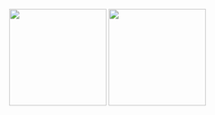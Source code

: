 <p align="center">
  <img src="https://github-readme-stats.vercel.app/api?username=rudeh2926&show_icons=true&theme=dracula" height=175>
  <img src="https://github-readme-stats.vercel.app/api/top-langs/?username=rudeh2926&langs_count=5&theme=dracula" height=175><br>
  </p>

